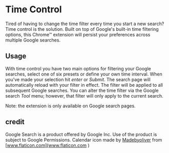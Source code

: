 # Time Control
Tired of having to change the time filter every time you start a new search? Time control is the solution. Built on top of Google's built-in time filtering options, this Chrome&trade; extension will persist your preferences across multiple Google searches.

## Usage
With time control you have two main options for filtering your Google searches, select one of six presets or define your own time interval. When you've made your selection hit *enter* or *Submit*. The search page will automatically reload with your filter in effect. The filter will be applied to all subsequent Google searches. You can alter the time filter via the Google search *Tool* menu; however, that filter will only apply to the current search.

Note: the extension is only available on Google search pages.

## credit
Google Search is a product offered by Google Inc. Use of the product is subject to Google Permissions.
Calendar icon made by [Madebyoliver](http://www.flaticon.com/authors/madebyoliver) from [www.flaticon.com](www.flaticon.com )
